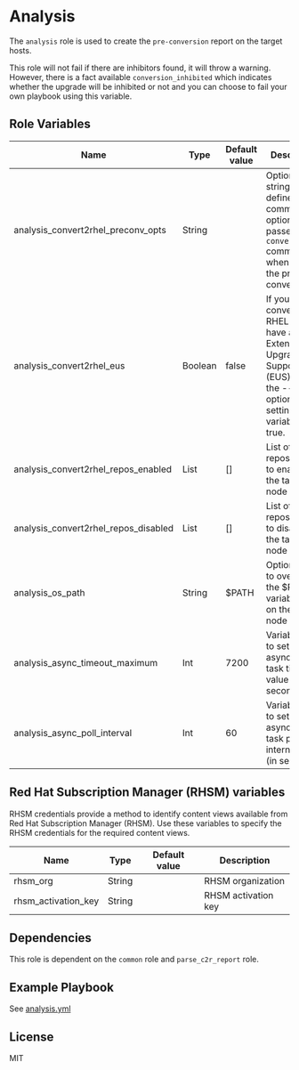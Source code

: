 Analysis
========

The `analysis` role is used to create the `pre-conversion` report on the target hosts.

This role will not fail if there are inhibitors found, it will throw a warning. However, there is a fact available `conversion_inhibited` which indicates whether the upgrade will be inhibited or not and you can choose to fail your own playbook using this variable.

Role Variables
--------------

| Name                                 | Type    | Default value | Description                                                                                                                          |
| ------------------------------------ | ------- | ------------- | ------------------------------------------------------------------------------------------------------------------------------------ |
| analysis_convert2rhel_preconv_opts   | String  |               | Optional string to define command line options to be passed to the `convert2rhel` command when running the pre-conversion.           |
| analysis_convert2rhel_eus            | Boolean | false         | If you are converting to RHEL 8.8 and have an Extended Upgrade Support (EUS), add the --eus option by setting this variable to true. |
| analysis_convert2rhel_repos_enabled  | List    | []            | List of repositories to enable on the target node                                                                                    |
| analysis_convert2rhel_repos_disabled | List    | []            | List of repositories to disable on the target node                                                                                   |
| analysis_os_path                     | String  | $PATH         | Option string to override the $PATH variable used on the target node                                                                 |
| analysis_async_timeout_maximum       | Int     | 7200          | Variable used to set the asynchronous task timeout value (in seconds)                                                                |
| analysis_async_poll_interval         | Int     | 60            | Variable used to set the asynchronous task polling internal value (in seconds)                                                       |

## Red Hat Subscription Manager (RHSM) variables

RHSM credentials provide a method to identify content views available from Red Hat Subscription Manager (RHSM). Use these variables to specify the RHSM credentials for the required content views.

| Name                | Type   | Default value | Description         |
| ------------------- | ------ | ------------- | ------------------- |
| rhsm_org            | String |               | RHSM organization   |
| rhsm_activation_key | String |               | RHSM activation key |

Dependencies
------------

This role is dependent on the `common` role and `parse_c2r_report` role.

Example Playbook
----------------

See [analysis.yml](../../playbooks/analysis.yml)

License
-------

MIT
